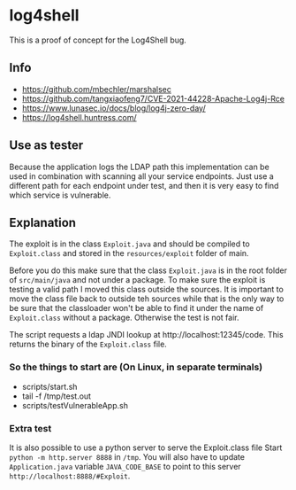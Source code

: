# log4shell

This is a proof of concept for the Log4Shell bug.

## Info
- https://github.com/mbechler/marshalsec
- https://github.com/tangxiaofeng7/CVE-2021-44228-Apache-Log4j-Rce
- https://www.lunasec.io/docs/blog/log4j-zero-day/
- https://log4shell.huntress.com/

## Use as tester
Because the application logs the LDAP path this implementation can be used in combination with scanning all your service endpoints. Just use a different
path for each endpoint under test, and then it is very easy to find which service is vulnerable.

## Explanation
The exploit is in the class `Exploit.java` and should be compiled to `Exploit.class` and stored in the `resources/exploit` folder of main.

Before you do this make sure that the class `Exploit.java` is in the root folder of `src/main/java` and not under a package. To make sure the exploit 
is testing a valid path I moved this class outside the sources. It is important to move the class file back to outside teh sources  while that is the 
only way to be sure that the classloader won't be able to find it under the name of `Exploit.class` without a package. Otherwise the test is not fair.

The script requests a ldap JNDI lookup at http://localhost:12345/code. This returns the binary of the `Exploit.class` file.

### So the things to start are (On Linux, in separate terminals)
- scripts/start.sh
- tail -f /tmp/test.out
- scripts/testVulnerableApp.sh

### Extra test
It is also possible to use a python server to serve the Exploit.class file
Start `python -m http.server 8888` in `/tmp`. 
You will also have to update `Application.java` variable `JAVA_CODE_BASE` to point to this server `http://localhost:8888/#Exploit`.
